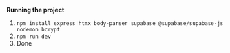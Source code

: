 **Running the project**
1. ```npm install express htmx body-parser supabase @supabase/supabase-js nodemon bcrypt```
2. ```npm run dev```
3. Done

